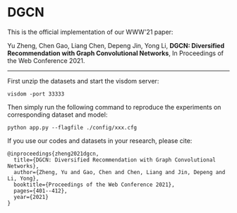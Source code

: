 # DGCN
This is the official implementation of our WWW'21 paper:  

Yu Zheng, Chen Gao, Liang Chen, Depeng Jin, Yong Li, **DGCN: Diversified Recommendation with Graph Convolutional Networks**, In Proceedings of the Web Conference 2021.

***
First unzip the datasets and start the visdom server:
```
visdom -port 33333
```

Then simply run the following command to reproduce the experiments on corresponding dataset and model:
```
python app.py --flagfile ./config/xxx.cfg
```

If you use our codes and datasets in your research, please cite:
```
@inproceedings{zheng2021dgcn,
  title={DGCN: Diversified Recommendation with Graph Convolutional Networks},
  author={Zheng, Yu and Gao, Chen and Chen, Liang and Jin, Depeng and Li, Yong},
  booktitle={Proceedings of the Web Conference 2021},
  pages={401--412},
  year={2021}
}
```
